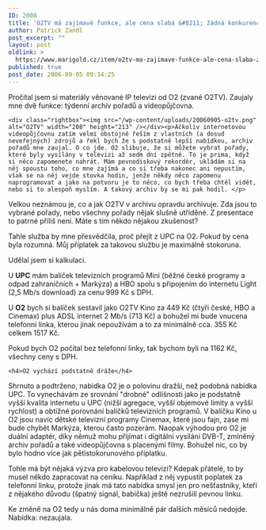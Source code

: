 ```yaml
---
ID: 2008
title: 'O2TV má zajímavé funkce, ale cena slabá &#8211; žádná konkurence pro UPC'
author: Patrick Zandl
post_excerpt: ""
layout: post
oldlink: >
  https://www.marigold.cz/item/o2tv-ma-zajimave-funkce-ale-cena-slaba-zadna-konkurence-pro-upc
published: true
post_date: 2006-09-05 09:34:25
---
```

<p>Pročítal jsem si materiály věnované IP televizi od O2 (zvané O2TV). Zaujaly mne dvě funkce: týdenní archív pořadů a videopůjčovna. </p>

	<div class="rightbox"><img src="/wp-content/uploads/20060905-o2tv.png" alt="O2TV" width="208" height="213" /></div><p>Ačkoliv internetovou videopůjčovnu zatím velmi obstojně řeším z vlastních (a dosud neveřejných) zdrojů a řekl bych že s podstatně lepší nabídkou, archiv pořadů mne zaujal. O co jde. O2 slibuje, že si můžete vybrat pořady, které byly vysílány v televizi až sedm dní zpětně. To je prima, když si něco zapomenete nahrát. Mám pevnodiskový rekordér, ukládám si na něj spoustu toho, co mne zajímá a co si třeba nakonec ani nepustím, však se na něj vejde stovka hodin, jenže někdy něco zapomenu naprogramovat a jako na potvoru je to něco, co bych třeba chtěl vidět, nebo si to alespoň myslím. A takový archiv by se mi pak hodil. </p>

<p>Velkou neznámou je, co a jak O2TV v archivu opravdu archivuje. Zda jsou to vybrané pořady, nebo všechny pořady nějak slušně utříděné. Z presentace to patrné příliš není. Máte s tím někdo nějakou zkušenost?</p>

<p>Tahle služba by mne přesvědčila, proč přejít z UPC na O2. Pokud by cena byla rozumná. Můj příplatek za takovou službu je maximálně stokoruna. </p>

<p>Udělal jsem si kalkulaci. </p>

<p>U <strong>UPC</strong> mám balíček televizních programů Mini (běžné české programy a odpad zahraničních + Markýza) a HBO spolu s připojením do internetu Light (2,5 Mb/s download) za cenu 999 Kč s DPH.</p>

<p>U <strong>O2</strong> bych si balíček sestavil jako O2TV Kino za 449 Kč (čtyři české, HBO a Cinemax) plus ADSL internet 2 Mb/s (713 Kč) a bohužel mi bude vnucena telefonní linka, kterou jinak nepoužívám a to za minimálně cca. 355 Kč celkem 1517 Kč. </p>

<p>Pokud bych O2 počítal bez telefonní linky, tak bychom byli na 1162 Kč, všechny ceny s DPH. </p>

	<h4>O2 vychází podstatně dráže</h4>
<p>Shrnuto a podtrženo, nabídka O2 je o polovinu dražší, než podobná nabídka UPC. To vynechávám ze srovnání "drobné" odlišnosti jako je podstatně vyšší kvalita internetu u UPC (nižší agregace, vyšší objemové limity a vyšší rychlost) a obtížné porovnání balíčků televizních programů. V balíčku Kino u O2 jsou navíc dětské televizní programy Cinemax, které jsou fajn, zase mi bude chybět Markýza, kterou často pozerám. Naopak výhodou pro O2 je duální adaptér, díky němuž mohu přijímat i digitální vysílání DVB-T, zmíněný archiv pořadů a také videopůjčovna s placenými filmy. Bohužel nic, co by bylo hodno více jak pětistokorunového příplatku. </p>

<p>Tohle má být nějaká výzva pro kabelovou televizi? Kdepak přátelé, to by musel někdo zapracovat na ceníku. Například z něj vypustit poplatek za telefonní linku, protože jinak má tato nabídka smysl jen pro nešťastníky, kteří z nějakého důvodu (špatný signál, babička) ještě nezrušili pevnou linku.</p>

<p>Ke změně na O2 tedy u nás doma minimálně pár dalších měsíců nedojde. Nabídka: nezaujala.
</p>
